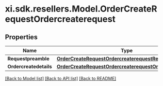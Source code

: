 # xi.sdk.resellers.Model.OrderCreateRequestOrdercreaterequest

## Properties

Name | Type | Description | Notes
------------ | ------------- | ------------- | -------------
**Requestpreamble** | [**OrderCreateRequestOrdercreaterequestRequestpreamble**](OrderCreateRequestOrdercreaterequestRequestpreamble.md) |  | 
**Ordercreatedetails** | [**OrderCreateRequestOrdercreaterequestOrdercreatedetails**](OrderCreateRequestOrdercreaterequestOrdercreatedetails.md) |  | [optional] 

[[Back to Model list]](../README.md#documentation-for-models) [[Back to API list]](../README.md#documentation-for-api-endpoints) [[Back to README]](../README.md)

